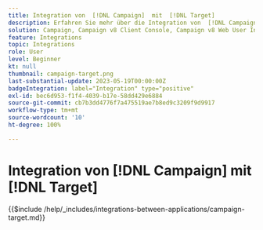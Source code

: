```yaml
---
title: Integration von  [!DNL Campaign]  mit  [!DNL Target]
description: Erfahren Sie mehr über die Integration von  [!DNL Campaign]  mit  [!DNL Target].
solution: Campaign, Campaign v8 Client Console, Campaign v8 Web User Interface, Campaign Classic v7, Target
feature: Integrations
topic: Integrations
role: User
level: Beginner
kt: null
thumbnail: campaign-target.png
last-substantial-update: 2023-05-19T00:00:00Z
badgeIntegration: label="Integration" type="positive"
exl-id: bec6d953-f1f4-4039-b17e-58dd429e6884
source-git-commit: cb7b3dd4776f7a475519ae7b8ed9c3209f9d9917
workflow-type: tm+mt
source-wordcount: '10'
ht-degree: 100%

---
```


# Integration von [!DNL Campaign] mit [!DNL Target]

{{$include /help/_includes/integrations-between-applications/campaign-target.md}}
